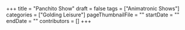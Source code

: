 +++
title = "Panchito Show"
draft = false
tags = ["Animatronic Shows"]
categories = ["Golding Leisure"]
pageThumbnailFile = ""
startDate = ""
endDate = ""
contributors = []
+++
